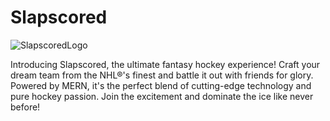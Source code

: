 # Slapscored

![SlapscoredLogo](https://github.com/guduudow/Slapscored/assets/127554226/222e7d84-8092-4de7-a035-4f1c2eaf32eb)


Introducing Slapscored, the ultimate fantasy hockey experience! Craft your dream team from the NHL®'s finest and battle it out with friends for glory. Powered by MERN, it's the perfect blend of cutting-edge technology and pure hockey passion. Join the excitement and dominate the ice like never before!

